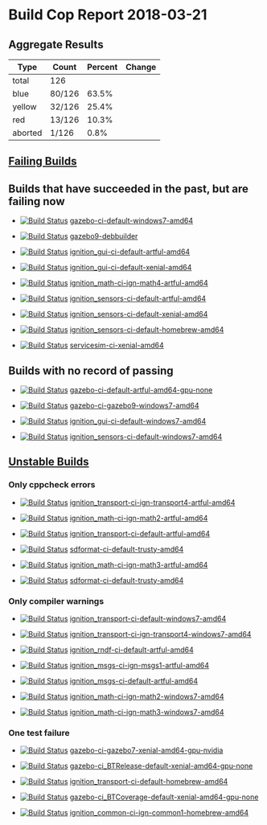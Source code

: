 # Build Cop Report 2018-03-21

## Aggregate Results

| Type | Count | Percent | Change |
|--|--|--|--|
| total | 126 | |  |
| blue | 80/126 | 63.5% |  |
| yellow | 32/126 | 25.4% |  |
| red | 13/126 | 10.3% |  |
| aborted | 1/126 | 0.8% |  |

## [Failing Builds](https://build.osrfoundation.org/view/main/view/BuildCopFail/)

## Builds that have succeeded in the past, but are failing now

* [![Build Status](https://build.osrfoundation.org/job/gazebo-ci-default-windows7-amd64//badge/icon)](https://build.osrfoundation.org/job/gazebo-ci-default-windows7-amd64/) [gazebo-ci-default-windows7-amd64](https://build.osrfoundation.org/job/gazebo-ci-default-windows7-amd64/)

* [![Build Status](https://build.osrfoundation.org/job/gazebo9-debbuilder//badge/icon)](https://build.osrfoundation.org/job/gazebo9-debbuilder/) [gazebo9-debbuilder](https://build.osrfoundation.org/job/gazebo9-debbuilder/)

* [![Build Status](https://build.osrfoundation.org/job/ignition_gui-ci-default-artful-amd64//badge/icon)](https://build.osrfoundation.org/job/ignition_gui-ci-default-artful-amd64/) [ignition_gui-ci-default-artful-amd64](https://build.osrfoundation.org/job/ignition_gui-ci-default-artful-amd64/)

* [![Build Status](https://build.osrfoundation.org/job/ignition_gui-ci-default-xenial-amd64//badge/icon)](https://build.osrfoundation.org/job/ignition_gui-ci-default-xenial-amd64/) [ignition_gui-ci-default-xenial-amd64](https://build.osrfoundation.org/job/ignition_gui-ci-default-xenial-amd64/)

* [![Build Status](https://build.osrfoundation.org/job/ignition_math-ci-ign-math4-artful-amd64//badge/icon)](https://build.osrfoundation.org/job/ignition_math-ci-ign-math4-artful-amd64/) [ignition_math-ci-ign-math4-artful-amd64](https://build.osrfoundation.org/job/ignition_math-ci-ign-math4-artful-amd64/)

* [![Build Status](https://build.osrfoundation.org/job/ignition_sensors-ci-default-artful-amd64//badge/icon)](https://build.osrfoundation.org/job/ignition_sensors-ci-default-artful-amd64/) [ignition_sensors-ci-default-artful-amd64](https://build.osrfoundation.org/job/ignition_sensors-ci-default-artful-amd64/)

* [![Build Status](https://build.osrfoundation.org/job/ignition_sensors-ci-default-xenial-amd64//badge/icon)](https://build.osrfoundation.org/job/ignition_sensors-ci-default-xenial-amd64/) [ignition_sensors-ci-default-xenial-amd64](https://build.osrfoundation.org/job/ignition_sensors-ci-default-xenial-amd64/)

* [![Build Status](https://build.osrfoundation.org/job/ignition_sensors-ci-default-homebrew-amd64//badge/icon)](https://build.osrfoundation.org/job/ignition_sensors-ci-default-homebrew-amd64/) [ignition_sensors-ci-default-homebrew-amd64](https://build.osrfoundation.org/job/ignition_sensors-ci-default-homebrew-amd64/)

* [![Build Status](https://build.osrfoundation.org/job/servicesim-ci-xenial-amd64//badge/icon)](https://build.osrfoundation.org/job/servicesim-ci-xenial-amd64/) [servicesim-ci-xenial-amd64](https://build.osrfoundation.org/job/servicesim-ci-xenial-amd64/)

## Builds with no record of passing

* [![Build Status](https://build.osrfoundation.org/job/gazebo-ci-default-artful-amd64-gpu-none//badge/icon)](https://build.osrfoundation.org/job/gazebo-ci-default-artful-amd64-gpu-none/) [gazebo-ci-default-artful-amd64-gpu-none](https://build.osrfoundation.org/job/gazebo-ci-default-artful-amd64-gpu-none/)

* [![Build Status](https://build.osrfoundation.org/job/gazebo-ci-gazebo9-windows7-amd64//badge/icon)](https://build.osrfoundation.org/job/gazebo-ci-gazebo9-windows7-amd64/) [gazebo-ci-gazebo9-windows7-amd64](https://build.osrfoundation.org/job/gazebo-ci-gazebo9-windows7-amd64/)

* [![Build Status](https://build.osrfoundation.org/job/ignition_gui-ci-default-windows7-amd64//badge/icon)](https://build.osrfoundation.org/job/ignition_gui-ci-default-windows7-amd64/) [ignition_gui-ci-default-windows7-amd64](https://build.osrfoundation.org/job/ignition_gui-ci-default-windows7-amd64/)

* [![Build Status](https://build.osrfoundation.org/job/ignition_sensors-ci-default-windows7-amd64//badge/icon)](https://build.osrfoundation.org/job/ignition_sensors-ci-default-windows7-amd64/) [ignition_sensors-ci-default-windows7-amd64](https://build.osrfoundation.org/job/ignition_sensors-ci-default-windows7-amd64/)

## [Unstable Builds](https://build.osrfoundation.org/view/main/view/BuildCopFail/)

### Only cppcheck errors

* [![Build Status](https://build.osrfoundation.org/job/ignition_transport-ci-ign-transport4-artful-amd64/badge/icon)](https://build.osrfoundation.org/job/ignition_transport-ci-ign-transport4-artful-amd64) [ignition_transport-ci-ign-transport4-artful-amd64](https://build.osrfoundation.org/job/ignition_transport-ci-ign-transport4-artful-amd64)

* [![Build Status](https://build.osrfoundation.org/job/ignition_math-ci-ign-math2-artful-amd64/badge/icon)](https://build.osrfoundation.org/job/ignition_math-ci-ign-math2-artful-amd64) [ignition_math-ci-ign-math2-artful-amd64](https://build.osrfoundation.org/job/ignition_math-ci-ign-math2-artful-amd64)

* [![Build Status](https://build.osrfoundation.org/job/ignition_transport-ci-default-artful-amd64/badge/icon)](https://build.osrfoundation.org/job/ignition_transport-ci-default-artful-amd64) [ignition_transport-ci-default-artful-amd64](https://build.osrfoundation.org/job/ignition_transport-ci-default-artful-amd64)

* [![Build Status](https://build.osrfoundation.org/job/sdformat-ci-default-trusty-amd64/badge/icon)](https://build.osrfoundation.org/job/sdformat-ci-default-trusty-amd64) [sdformat-ci-default-trusty-amd64](https://build.osrfoundation.org/job/sdformat-ci-default-trusty-amd64)

* [![Build Status](https://build.osrfoundation.org/job/ignition_math-ci-ign-math3-artful-amd64/badge/icon)](https://build.osrfoundation.org/job/ignition_math-ci-ign-math3-artful-amd64) [ignition_math-ci-ign-math3-artful-amd64](https://build.osrfoundation.org/job/ignition_math-ci-ign-math3-artful-amd64)

* [![Build Status](https://build.osrfoundation.org/job/sdformat-ci-default-trusty-amd64//badge/icon)](https://build.osrfoundation.org/job/sdformat-ci-default-trusty-amd64/) [sdformat-ci-default-trusty-amd64](https://build.osrfoundation.org/job/sdformat-ci-default-trusty-amd64/)

### Only compiler warnings

* [![Build Status](https://build.osrfoundation.org/job/ignition_transport-ci-default-windows7-amd64/badge/icon)](https://build.osrfoundation.org/job/ignition_transport-ci-default-windows7-amd64) [ignition_transport-ci-default-windows7-amd64](https://build.osrfoundation.org/job/ignition_transport-ci-default-windows7-amd64)

* [![Build Status](https://build.osrfoundation.org/job/ignition_transport-ci-ign-transport4-windows7-amd64/badge/icon)](https://build.osrfoundation.org/job/ignition_transport-ci-ign-transport4-windows7-amd64) [ignition_transport-ci-ign-transport4-windows7-amd64](https://build.osrfoundation.org/job/ignition_transport-ci-ign-transport4-windows7-amd64)

* [![Build Status](https://build.osrfoundation.org/job/ignition_rndf-ci-default-artful-amd64/badge/icon)](https://build.osrfoundation.org/job/ignition_rndf-ci-default-artful-amd64) [ignition_rndf-ci-default-artful-amd64](https://build.osrfoundation.org/job/ignition_rndf-ci-default-artful-amd64)

* [![Build Status](https://build.osrfoundation.org/job/ignition_msgs-ci-ign-msgs1-artful-amd64/badge/icon)](https://build.osrfoundation.org/job/ignition_msgs-ci-ign-msgs1-artful-amd64) [ignition_msgs-ci-ign-msgs1-artful-amd64](https://build.osrfoundation.org/job/ignition_msgs-ci-ign-msgs1-artful-amd64)

* [![Build Status](https://build.osrfoundation.org/job/ignition_msgs-ci-default-artful-amd64/badge/icon)](https://build.osrfoundation.org/job/ignition_msgs-ci-default-artful-amd64) [ignition_msgs-ci-default-artful-amd64](https://build.osrfoundation.org/job/ignition_msgs-ci-default-artful-amd64)

* [![Build Status](https://build.osrfoundation.org/job/ignition_math-ci-ign-math2-windows7-amd64/badge/icon)](https://build.osrfoundation.org/job/ignition_math-ci-ign-math2-windows7-amd64) [ignition_math-ci-ign-math2-windows7-amd64](https://build.osrfoundation.org/job/ignition_math-ci-ign-math2-windows7-amd64)

* [![Build Status](https://build.osrfoundation.org/job/ignition_math-ci-ign-math3-windows7-amd64/badge/icon)](https://build.osrfoundation.org/job/ignition_math-ci-ign-math3-windows7-amd64) [ignition_math-ci-ign-math3-windows7-amd64](https://build.osrfoundation.org/job/ignition_math-ci-ign-math3-windows7-amd64)

### One test failure

* [![Build Status](https://build.osrfoundation.org/job/gazebo-ci-gazebo7-xenial-amd64-gpu-nvidia/badge/icon)](https://build.osrfoundation.org/job/gazebo-ci-gazebo7-xenial-amd64-gpu-nvidia) [gazebo-ci-gazebo7-xenial-amd64-gpu-nvidia](https://build.osrfoundation.org/job/gazebo-ci-gazebo7-xenial-amd64-gpu-nvidia)

* [![Build Status](https://build.osrfoundation.org/job/gazebo-ci_BTRelease-default-xenial-amd64-gpu-none/badge/icon)](https://build.osrfoundation.org/job/gazebo-ci_BTRelease-default-xenial-amd64-gpu-none) [gazebo-ci_BTRelease-default-xenial-amd64-gpu-none](https://build.osrfoundation.org/job/gazebo-ci_BTRelease-default-xenial-amd64-gpu-none)

* [![Build Status](https://build.osrfoundation.org/job/ignition_transport-ci-default-homebrew-amd64/badge/icon)](https://build.osrfoundation.org/job/ignition_transport-ci-default-homebrew-amd64) [ignition_transport-ci-default-homebrew-amd64](https://build.osrfoundation.org/job/ignition_transport-ci-default-homebrew-amd64)

* [![Build Status](https://build.osrfoundation.org/job/gazebo-ci_BTCoverage-default-xenial-amd64-gpu-none/badge/icon)](https://build.osrfoundation.org/job/gazebo-ci_BTCoverage-default-xenial-amd64-gpu-none) [gazebo-ci_BTCoverage-default-xenial-amd64-gpu-none](https://build.osrfoundation.org/job/gazebo-ci_BTCoverage-default-xenial-amd64-gpu-none)

* [![Build Status](https://build.osrfoundation.org/job/ignition_common-ci-ign-common1-homebrew-amd64/badge/icon)](https://build.osrfoundation.org/job/ignition_common-ci-ign-common1-homebrew-amd64) [ignition_common-ci-ign-common1-homebrew-amd64](https://build.osrfoundation.org/job/ignition_common-ci-ign-common1-homebrew-amd64)